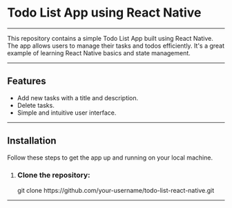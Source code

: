 <div>
  
<h1>Todo List App using React Native</h1>
<hr/>
<div>
 <p>This repository contains a simple Todo List App built using React Native. The app allows users to manage their tasks and todos efficiently. It's a great example of learning React Native basics and state management.</p> 
</div>
<hr/>

<h2> Features</h2>
<div>
  <ul>
    <li>
      Add new tasks with a title and description.
    </li>
    <li>
     Delete tasks.
    </li>
    <li>
    Simple and intuitive user interface.
    </li>
  </ul>
  <hr/> 
</div>

<h2> Installation</h2>
<div>
  <p>Follow these steps to get the app up and running on your local machine.</p>
  <ol>
    <li>
     <h3>Clone the repository:</h3>
      <p>
        git clone https://github.com/your-username/todo-list-react-native.git
</p>
   
  </ol>
  <hr/> 
</div>

</div>
